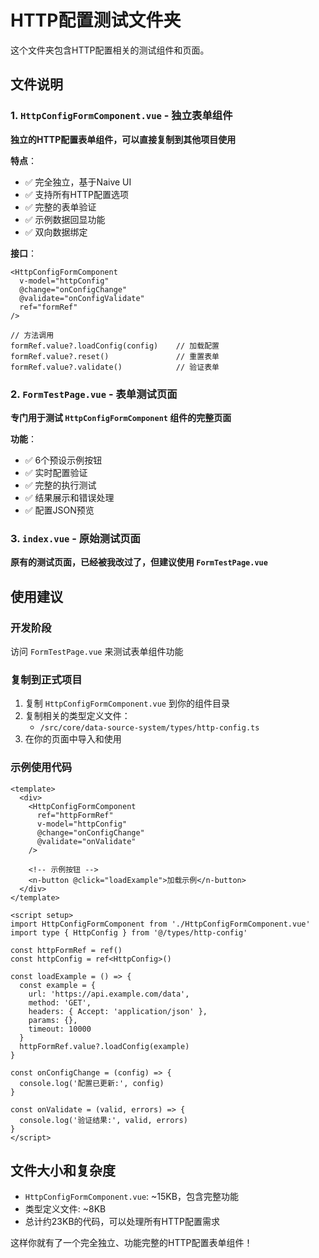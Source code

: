 # HTTP配置测试文件夹

这个文件夹包含HTTP配置相关的测试组件和页面。

## 文件说明

### 1. `HttpConfigFormComponent.vue` - 独立表单组件
**独立的HTTP配置表单组件，可以直接复制到其他项目使用**

**特点**：
- ✅ 完全独立，基于Naive UI
- ✅ 支持所有HTTP配置选项
- ✅ 完整的表单验证
- ✅ 示例数据回显功能
- ✅ 双向数据绑定

**接口**：
```vue
<HttpConfigFormComponent
  v-model="httpConfig"
  @change="onConfigChange"
  @validate="onConfigValidate"
  ref="formRef"
/>

// 方法调用
formRef.value?.loadConfig(config)    // 加载配置
formRef.value?.reset()               // 重置表单
formRef.value?.validate()            // 验证表单
```

### 2. `FormTestPage.vue` - 表单测试页面
**专门用于测试 `HttpConfigFormComponent` 组件的完整页面**

**功能**：
- ✅ 6个预设示例按钮
- ✅ 实时配置验证
- ✅ 完整的执行测试
- ✅ 结果展示和错误处理
- ✅ 配置JSON预览

### 3. `index.vue` - 原始测试页面
**原有的测试页面，已经被我改过了，但建议使用 `FormTestPage.vue`**

## 使用建议

### 开发阶段
访问 `FormTestPage.vue` 来测试表单组件功能

### 复制到正式项目
1. 复制 `HttpConfigFormComponent.vue` 到你的组件目录
2. 复制相关的类型定义文件：
   - `/src/core/data-source-system/types/http-config.ts`
3. 在你的页面中导入和使用

### 示例使用代码

```vue
<template>
  <div>
    <HttpConfigFormComponent
      ref="httpFormRef"
      v-model="httpConfig"
      @change="onConfigChange"
      @validate="onValidate"
    />
    
    <!-- 示例按钮 -->
    <n-button @click="loadExample">加载示例</n-button>
  </div>
</template>

<script setup>
import HttpConfigFormComponent from './HttpConfigFormComponent.vue'
import type { HttpConfig } from '@/types/http-config'

const httpFormRef = ref()
const httpConfig = ref<HttpConfig>()

const loadExample = () => {
  const example = {
    url: 'https://api.example.com/data',
    method: 'GET',
    headers: { Accept: 'application/json' },
    params: {},
    timeout: 10000
  }
  httpFormRef.value?.loadConfig(example)
}

const onConfigChange = (config) => {
  console.log('配置已更新:', config)
}

const onValidate = (valid, errors) => {
  console.log('验证结果:', valid, errors)
}
</script>
```

## 文件大小和复杂度

- `HttpConfigFormComponent.vue`: ~15KB，包含完整功能
- 类型定义文件: ~8KB
- 总计约23KB的代码，可以处理所有HTTP配置需求

这样你就有了一个完全独立、功能完整的HTTP配置表单组件！